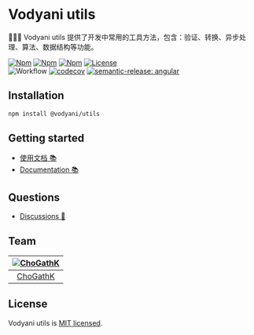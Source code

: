 # Vodyani utils

🏃🏻‍♀️ Vodyani utils 提供了开发中常用的工具方法，包含：验证、转换、异步处理、算法、数据结构等功能。

[![Npm](https://img.shields.io/npm/v/@vodyani/utils/latest.svg)](https://www.npmjs.com/package/@vodyani/utils)
[![Npm](https://img.shields.io/npm/v/@vodyani/utils/beta.svg)](https://www.npmjs.com/package/@vodyani/utils)
[![Npm](https://img.shields.io/npm/dm/@vodyani/utils)](https://www.npmjs.com/package/@vodyani/utils)
[![License](https://img.shields.io/github/license/vodyani/utils)](LICENSE)
<br>
![Workflow](https://github.com/vodyani/utils/actions/workflows/release.yml/badge.svg)
[![codecov](https://codecov.io/gh/vodyani/utils/branch/master/graph/badge.svg?token=CI3WEJUN6L)](https://codecov.io/gh/vodyani/utils)
[![semantic-release: angular](https://img.shields.io/badge/semantic--release-angular-e10079?logo=semantic-release)](https://github.com/semantic-release/semantic-release)

## Installation

```sh
npm install @vodyani/utils
```

## Getting started

- [使用文档 📚](https://vodyani.vercel.app/docs/other/utils)
- [Documentation 📚](https://vodyani.vercel.app/en/docs/other/utils)

## Questions

- [Discussions 🧐](https://github.com/vodyani/utils/discussions)

## Team

|[![ChoGathK](https://github.com/chogathK.png?size=100)](https://github.com/chogathK)|
|:-:|
|[ChoGathK](https://github.com/chogathK)|

## License

Vodyani utils is [MIT licensed](LICENSE).
